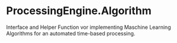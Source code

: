 # ProcessingEngine.Algorithm
Interface and Helper Function vor implementing Maschine Learning Algorithms for an automated time-based processing.
